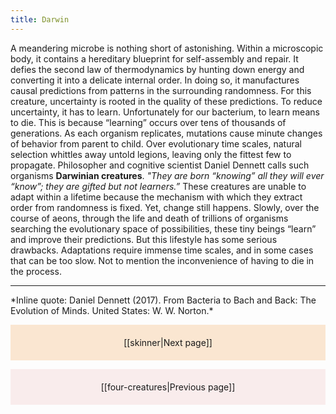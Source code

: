 ```yaml
---
title: Darwin
---
```

A meandering microbe is nothing short of astonishing. Within a microscopic body, it contains a hereditary blueprint for self-assembly and repair. It defies the second law of thermodynamics by hunting down energy and converting it into a delicate internal order. In doing so, it manufactures causal predictions from patterns in the surrounding randomness. For this creature, uncertainty is rooted in the quality of these predictions. To reduce uncertainty, it has to learn. Unfortunately for our bacterium, to learn means to die. This is because “learning” occurs over tens of thousands of generations. As each organism replicates, mutations cause minute changes of behavior from parent to child. Over evolutionary time scales, natural selection whittles away untold legions, leaving only the fittest few to propagate. Philosopher and cognitive scientist Daniel Dennett calls such organisms **Darwinian creatures**. *"They are born “knowing” all they will ever “know”; they are gifted but not learners.”* These creatures are unable to adapt within a lifetime because the mechanism with which they extract order from randomness is fixed. Yet, change still happens. Slowly, over the course of aeons, through the life and death of trillions of organisms searching the evolutionary space of possibilities, these tiny beings “learn” and improve their predictions. But this lifestyle has some serious drawbacks. Adaptations require immense time scales, and in some cases that can be too slow. Not to mention the inconvenience of having to die in the process.
<hr>
*Inline quote: Daniel Dennett (2017). From Bacteria to Bach and Back: The Evolution of Minds. United States: W. W. Norton.*

<p style="text-align: center; background-color: #fae6d1; padding: 20px">[[skinner|Next page]]</p>
<p style="text-align: center; background-color: #f9ecec; padding: 20px">[[four-creatures|Previous page]]</p>
